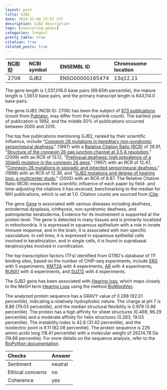 ```yaml
---
layout: post
title: GJB2
date: 2024-12-08 23:57 CST
description: GJB2 description
tags: [cooccuring-genes]
categories: longest
pretty_table: true
citation: true
related_posts: true
---
```




| [NCBI ID](https://www.ncbi.nlm.nih.gov/gene/2706) | NCBI symbol | ENSEMBL ID | Chromosome location |
| :-------- | :------- | :-------- | :------- |
| 2706  | GJB2 | ENSG00000165474 | 13q12.11 |



The gene length is 1,337,016.0 base pairs (99.85th percentile), the mature length is 1,561.0 base pairs, and the primary transcript length is 643,114.0 base pairs.


The gene GJB2 (NCBI ID: 2706) has been the subject of [873 publications](https://pubmed.ncbi.nlm.nih.gov/?term=%22GJB2%22) (count from [Pubtator](https://academic.oup.com/nar/article/47/W1/W587/5494727), may differ from the hyperlink count). The earliest year of publication is 1992, and the middle 50% of publications occurred between 2005 and 2015.


The top five publications mentioning GJB2, ranked by their scientific influence, include "[Connexin 26 mutations in hereditary non-syndromic sensorineural deafness.](https://pubmed.ncbi.nlm.nih.gov/9139825)" (1997) with a [Relative Citation Ratio (RCR)](https://journals.plos.org/plosbiology/article?id=10.1371/journal.pbio.1002541) of 26.91, "[Structure of the connexin 26 gap junction channel at 3.5 A resolution.](https://pubmed.ncbi.nlm.nih.gov/19340074)" (2009) with an RCR of 13.12, "[Prelingual deafness: high prevalence of a 30delG mutation in the connexin 26 gene.](https://pubmed.ncbi.nlm.nih.gov/9336442)" (1997) with an RCR of 12.47, "[Connexin-26 mutations in sporadic and inherited sensorineural deafness.](https://pubmed.ncbi.nlm.nih.gov/9482292)" (1998) with an RCR of 12.39, and "[GJB2 mutations and degree of hearing loss: a multicenter study.](https://pubmed.ncbi.nlm.nih.gov/16380907)" (2005) with an RCR of 8.87. The Relative Citation Ratio (RCR) measures the scientific influence of each paper by field- and time-adjusting the citations it has received, benchmarking to the median for NIH publications, which is set at 1.0. Citation counts are sourced from [iCite](https://icite.od.nih.gov).


The gene [Gene](https://www.proteinatlas.org/[Ensembl]-[Gene]) is associated with various diseases including deafness, ectodermal dysplasia, ichthyosis, non-syndromic deafness, and palmoplantar keratoderma. Evidence for its involvement is supported at the protein level. The gene is detected in many tissues and is primarily localized in mitochondria. It is expressed in squamous epithelium with a role in innate immune response, and in the brain, it is associated with non-specific vasculature. In cell lines, it is expressed in squamous epithelial cells involved in keratinization, and in single cells, it is found in suprabasal keratinocytes involved in cornification.


The top transcription factors (TFs) identified from GTRD's database of TF binding sites, based on the number of CHIP-seq experiments, include [ERG](https://www.ncbi.nlm.nih.gov/gene/2078) with 5 experiments, [KMT2A](https://www.ncbi.nlm.nih.gov/gene/4297) with 4 experiments, [AR](https://www.ncbi.nlm.nih.gov/gene/367) with 4 experiments, [RUNX1](https://www.ncbi.nlm.nih.gov/gene/861) with 4 experiments, and [SUZ12](https://www.ncbi.nlm.nih.gov/gene/23512) with 4 experiments.





The GJB2 gene has been associated with [Hearing loss](https://pubmed.ncbi.nlm.nih.gov/35661827), which maps closely to the MeSH term [Hearing Loss](https://meshb.nlm.nih.gov/record/ui?ui=D034381) using the method [BioWordVec](https://www.nature.com/articles/s41597-019-0055-0).





The analyzed protein sequence has a GRAVY value of 0.288 (92.01 percentile), indicating a relatively hydrophobic nature. The charge at pH 7 is 8.86 (79.03 percentile), and the median structural flexibility is 0.979 (3.86 percentile). The protein has a high affinity for sheet structures (0.469, 96.29 percentile) and a moderate affinity for helix structures (0.283, 19.03 percentile). The instability index is 42.8 (31.42 percentile), and the isoelectric point is 9.11 (82.08 percentile). The protein sequence is 226 amino acids long (18.41 percentile) with a molecular weight of 26214.78 Da (19.68 percentile). For more details on the sequence analysis, refer to the [BioPython documentation](https://biopython.org/docs/1.75/api/Bio.SeqUtils.ProtParam.html).



| Checks    | Answer |
| :-------- | :------- |
| Sentiment  | neutral   |
| Ethical concerns | no     |
| Coherence    | yes    |